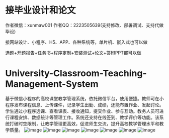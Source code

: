 # 接毕业设计和论文
作者微信：xunmaw001  作者QQ：2223505639(支持修改、部署调试、支持代做毕设)

接网站设计、小程序、H5、APP、各种系统等，单片机、嵌入式也可以做

选题+开题报告+任务书+程序定制+安装测试+论文+答辩PPT都可以做
# University-Classroom-Teaching-Management-System
基于微信小程序的高校课堂教学管理系统，依托微信平台，使用便捷。教师可在小程序发布课程信息、上传课件，记录学生出勤、成绩，还能布置作业、发起讨论。学生通过小程序选课、查看课表、接收通知，提交作业、参与互动。教务人员可进行课程安排、数据统计等管理工作。系统还支持在线签到、教学评价等功能。该系统打破时空限制，让教学管理更高效，促进师生交流，提升高校教学管理水平和教学质量。 
![image](https://github.com/user-attachments/assets/66e4f236-b894-4d70-b933-2bca374e853a)
![image](https://github.com/user-attachments/assets/6e25e3d1-5ce5-4505-aedf-4c0e0994502a)
![image](https://github.com/user-attachments/assets/1f90e943-58f3-4ed8-a882-f82a9a4a2387)
![image](https://github.com/user-attachments/assets/25e149c5-8298-4790-b665-95edbd499688)
![image](https://github.com/user-attachments/assets/3b5e0641-8dbe-460d-991e-9f8334b2d4ac)
![image](https://github.com/user-attachments/assets/a00d136a-00e6-4068-ab55-f5d8b6ecbe58)
![image](https://github.com/user-attachments/assets/c981a248-835f-4f8f-bf19-223e6280adc1)
